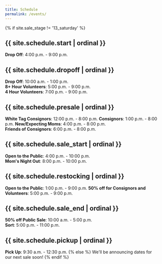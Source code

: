 ```yaml
---
title: Schedule
permalink: /events/
---
```


{% if site.sale_stage != '13_saturday' %}
## {{ site.schedule.start | ordinal }}

**Drop Off**: 4:00 p.m. - 9:00 p.m.

## {{ site.schedule.dropoff | ordinal }}

**Drop Off**: 10:00 a.m. - 1:00 p.m.  
**8+ Hour Volunteers**: 5:00 p.m. - 9:00 p.m.  
**4 Hour Volunteers**: 7:00 p.m. - 9:00 p.m.

## {{ site.schedule.presale | ordinal }}

**White Tag Consignors**: 12:00 p.m. - 8:00 p.m.
**Consignors**: 1:00 p.m. - 8:00 p.m.
**New/Expecting Moms**: 4:00 p.m. - 8:00 p.m.  
**Friends of Consignors**: 6:00 p.m. - 8:00 p.m.

## {{ site.schedule.sale_start | ordinal }}

**Open to the Public**: 4:00 p.m. - 10:00 p.m.  
**Mom's Night Out**: 8:00 p.m. - 10:00 p.m.

## {{ site.schedule.restocking | ordinal }}

**Open to the Public**: 1:00 p.m. - 9:00 p.m.
**50% off for Consignors and Volunteers**: 5:00 p.m. - 9:00 p.m.

## {{ site.schedule.sale_end | ordinal }}

**50% off Public Sale**: 10:00 a.m. - 5:00 p.m.  
**Sort**: 5:00 p.m. - 11:00 p.m.

## {{ site.schedule.pickup | ordinal }}

**Pick Up**: 9:30 a.m. - 12:30 p.m.
{% else %}
We'll be announcing dates for our next sale soon!
{% endif %}
